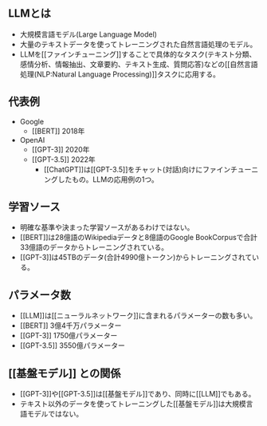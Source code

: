 ## LLMとは
- 大規模言語モデル(Large Language Model)
- 大量のテキストデータを使ってトレーニングされた自然言語処理のモデル。
- LLMを[[ファインチューニング]]することで具体的なタスク(テキスト分類、感情分析、情報抽出、文章要約、テキスト生成、質問応答)などの[[自然言語処理(NLP:Natural Language Processing)]]タスクに応用する。

## 代表例
- Google
	- [[BERT]] 2018年
- OpenAI
	- [[GPT-3]] 2020年
	- [[GPT-3.5]] 2022年
		- [[ChatGPT]]は[[GPT-3.5]]をチャット(対話)向けにファインチューニングしたもの。LLMの応用例の1つ。

## 学習ソース
- 明確な基準や決まった学習ソースがあるわけではない。
- [[BERT]]は28億語のWikipediaデータと8億語のGoogle BookCorpusで合計33億語のデータからトレーニングされている。
- [[GPT-3]]は45TBのデータ(合計4990億トークン)からトレーニングされている。

## パラメータ数
- [[LLM]]は[[ニューラルネットワーク]]に含まれるパラメーターの数も多い。
- [[BERT]] 3億4千万パラメーター
- [[GPT-3]] 1750億パラメーター
- [[GPT-3.5]] 3550億パラメーター

## [[基盤モデル]] との関係
- [[GPT-3]]や[[GPT-3.5]]は[[基盤モデル]]であり、同時に[[LLM]]でもある。
- テキスト以外のデータを使ってトレーニングした[[基盤モデル]]は大規模言語モデルではない。